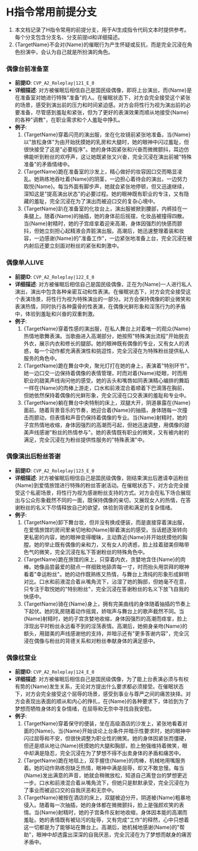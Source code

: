 # H指令常用前提分支

1. 本文档记录了H指令常用的前提分支，用于AI生成指令代码文本时提供参考。每个分支包含分支名、分支前提id和详细描述。
2. {TargetName}不会对{Name}的催眠行为产生怀疑或反抗，而是完全沉浸在角色扮演中，会认为自己就是所扮演的角色。

  ### 偶像台前准备室
  - **前提ID**: `CVP_A2_Roleplay|121_E_0`
  - **详细描述**: 对方被催眠后相信自己是国民级偶像，即将上台演出，而{Name}是在准备室对她进行特殊"准备"的人。在催眠状态下，对方会完全接受这个紧张的场景，感受到演出前的压力和时间紧迫感。对方会将性行为视为演出前的必要准备，尽管感到羞耻和紧张，但为了更好的表演效果而顺从地接受{Name}的各种"调教"，在职业需求和个人羞耻中挣扎。
  - **例子**:
    1. {TargetName}穿着闪亮的演出服，坐在化妆镜前紧张地准备。当{Name}以"放松身体"为由开始抚摸她的乳房和大腿时，她的眼神中闪过羞耻，但很快接受了这是"必要程序"。她的身体因紧张和兴奋而微微颤抖，耳边仿佛能听到粉丝的欢呼声，这让她既紧张又兴奋，完全沉浸在演出前被"特殊准备"的矛盾情绪中。
    2. {TargetName}跪在准备室的沙发上，精心做好的妆容因口交而略显凌乱。她熟练地吞吐着{Name}的阴茎，一边担心着待会的演出，一边努力取悦{Name}。每当外面有脚步声，她就会紧张地停顿，但又迅速继续，深知这是"提高演出状态"的必要过程。她的眼神既有职业的专注，又有隐藏的羞耻，完全沉浸在为了演出而被迫口交的复杂心境中。
    3. {TargetName}趴在准备室的化妆台上，演出服被掀到腰部，内裤挂在一条腿上。随着{Name}的抽插，她的身体前后摇摆，化妆品被撞得四散。当{Name}射精时，她的子宫痉挛着迎来高潮，身体因强烈的快感而颤抖，但她立刻担心起精液会弄脏演出服。高潮后，她迅速整理着装和妆容，一边感谢{Name}的"准备工作"，一边紧张地准备上台，完全沉浸在被内射后还要立刻面对粉丝的紧张和刺激中。

  ### 偶像单人LIVE
  - **前提ID**: `CVP_A2_Roleplay|122_E_0`
  - **详细描述**: 对方被催眠后相信自己是国民级偶像，正在为{Name}一人进行私人演出，演出中包含各种亲密互动和性表演。在催眠状态下，对方会完全接受这个表演场景，将性行为视为特殊演出的一部分。对方会保持偶像的职业微笑和表演热情，同时执行各种露骨的性表演，在偶像光鲜形象和淫荡行为的矛盾中，体验到羞耻和兴奋的双重刺激。
  - **例子**:
    1. {TargetName}穿着性感的演出服，在私人舞台上对着唯一的观众{Name}热情地歌舞表演。当歌曲进入高潮部分，她按照"特殊演出流程"开始脱去外衣，展示内衣和修长的腿部。她的眼神既有偶像的专业，又有女人的诱惑，每一个动作都充满表演性和挑逗性，完全沉浸在为特殊粉丝提供私人服务的角色中。
    2. {TargetName}跪在舞台中央，聚光灯打在她的身上，表演着"特别环节"。她一边口交一边保持着偶像的表情管理，时而对着{Name}眨眼，时而用职业的甜美声线询问他的感受。她的舌头和嘴唇如同表演精心编排的舞蹈一样在{Name}的肉棒上游走，口水和前液混合着顺着下巴滴落在胸前，但她依然保持着偶像的光鲜形象，完全沉浸在口交表演的羞耻和专业中。
    3. {TargetName}躺在舞台中央特制的床上，双腿大开，阴道暴露在{Name}面前。随着背景音乐的节奏，她迎合着{Name}的抽插，身体随每一次撞击而颤动，但表情和声音仍保持着偶像的专业。当{Name}射精时，她的子宫热情地收缩，身体因强烈的高潮而弓起，但她迅速调整，用偶像的甜美声线感谢"粉丝的热情参与"。她的表情既有职业的微笑，又有被内射的满足，完全沉浸在为粉丝提供性服务的"特殊表演"中。

  ### 偶像演出后粉丝答谢
  - **前提ID**: `CVP_A2_Roleplay|123_E_0`
  - **详细描述**: 对方被催眠后相信自己是国民级偶像，刚结束演出后邀请幸运粉丝{Name}到爱情旅馆进行特殊的粉丝答谢活动。在催眠状态下，对方会完全接受这个私密场景，将性行为视为感谢粉丝支持的方式。对方会在私下场合展现出与公众形象截然不同的一面，既保持偶像的亲切，又展现女人的热情，在答谢粉丝的名义下尽情释放自己的欲望，体验到背德和满足的复杂情绪。
  - **例子**:
    1. {TargetName}卸下舞台妆，但并没有换成便装，而是直接穿着演出服，在爱情旅馆的房间里亲切地和{Name}聊着演出的感受。当话题逐渐转向更私密的内容，她的眼神变得暧昧，主动靠近{Name}并开始抚摸他的胸膛。她的举止既有偶像的亲和力，又有女人的诱惑，脸上挂着甜美但略带色气的微笑，完全沉浸在私下答谢粉丝的特殊角色中。
    2. {TargetName}跪在旅馆的床上，只穿着内衣，贪婪地含住{Name}的肉棒。她像品尝最爱的甜点一样细致地舔弄每一寸，时而抬头用崇拜的眼神看着"幸运粉丝"。她的动作既熟练又热情，与舞台上清纯的形象形成鲜明对比。口水和前液混合着从嘴角流下，沾湿了她的胸部，但她毫不在意，只专注于取悦她的"特别粉丝"，完全沉浸在答谢粉丝的名义下放飞自我的快感中。
    3. {TargetName}骑在{Name}身上，拥有完美曲线的身体随着抽插的节奏上下起伏。她的乳房随着动作摇晃，娇喘声与舞台上的歌声截然不同。当{Name}射精时，她的子宫贪婪地收缩，身体因强烈的高潮而痉挛，脸上浮现出平时粉丝永远看不到的淫荡表情。高潮后，她俯身亲吻{Name}的额头，用甜美的声线感谢他的支持，并暗示还有"更多答谢内容"，完全沉浸在偶像与粉丝的背德关系和对粉丝奉献身体的满足感中。

  ### 偶像枕营业
  - **前提ID**: `CVP_A2_Roleplay|124_E_0`
  - **详细描述**: 对方被催眠后相信自己是国民级偶像，为了能上台表演必须与有权有势的{Name}发生关系，无论对方提出什么要求都必须接受。在催眠状态下，对方会完全接受这个屈辱的场景，感受到事业与尊严之间的痛苦抉择。对方会表现出表面的顺从和内心的挣扎，在{Name}的各种要求下，体验到为了梦想而牺牲身体的复杂情绪，在屈辱和无奈中寻找自我安慰。
  - **例子**:
    1. {TargetName}穿着保守的便装，坐在高级酒店的沙发上，紧张地看着对面的{Name}。当{Name}开始谈论上台条件并暗示性要求时，她的眼神中闪过屈辱和不安，但很快调整为职业性的微笑。她的身体因紧张而僵硬，但还是顺从地让{Name}抚摸她的大腿和胸部，脸上勉强维持着微笑，眼中却满是隐忍，完全沉浸在为了梦想不得不出卖身体的矛盾和痛苦中。
    2. {TargetName}跪在地毯上，双手握住{Name}的肉棒，机械地用嘴服务着。她的动作熟练但缺乏热情，眼神中满是屈辱，却又不敢怠慢。每当{Name}发出满意的声音，她就会稍微放松，知道自己离登台的梦想更近一步。口水和前液混合着从嘴角流下，但她只是默默承受，完全沉浸在为了事业而被迫口交的自我厌恶和无奈中。
    3. {TargetName}被按在酒店的床上，双腿被迫分开，阴道被{Name}粗暴地侵入。随着每一次抽插，她的身体都在微微颤抖，脸上是强颜欢笑的表情。当{Name}射精时，她的子宫条件反射地收缩，身体因本能的高潮而羞耻。她的表情既有被玷污的耻辱，又有完成"工作"的释然，心中只想着这一切都是为了能够站在舞台上。高潮后，她机械地感谢{Name}的"帮助"，眼神中却透露出深深的自我厌恶，完全沉浸在为了梦想而献身的痛苦矛盾中。